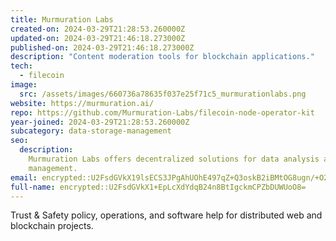 ```yaml
---
title: Murmuration Labs
created-on: 2024-03-29T21:28:53.260000Z
updated-on: 2024-03-29T21:46:18.273000Z
published-on: 2024-03-29T21:46:18.273000Z
description: "Content moderation tools for blockchain applications."
tech:
  - filecoin
image:
  src: /assets/images/660736a78635f037e25f71c5_murmurationlabs.png
website: https://murmuration.ai/
repo: https://github.com/Murmuration-Labs/filecoin-node-operator-kit
year-joined: 2024-03-29T21:28:53.260000Z
subcategory: data-storage-management
seo:
  description:
    Murmuration Labs offers decentralized solutions for data analysis and
    management.
email: encrypted::U2FsdGVkX19lsECS3JPgAhUOhE497qZ+Q3oskB2iBMtOG8ugn/+O2cqoDP2YUku8
full-name: encrypted::U2FsdGVkX1+EpLcXdYdqB24n8BtIgckmCPZbDUWUoO8=
---
```


Trust & Safety policy, operations, and software help for distributed web and blockchain projects.
